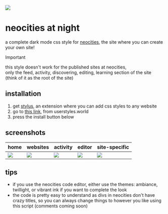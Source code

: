 ![](https://i.ibb.co/v4t8VCX/neoatnight-Custom.png)
# neocities at night
a complete dark mode css style for [neocities](https://neocities.org), the site where you can create your own site!
> [!IMPORTANT]
> this style doesn't work for the published sites at neocities, <br>
> only the feed, activity, discovering, editing, learning section of the site (think of it as the root of the site)

## installation
1. get [stylus](https://github.com/openstyles/stylus), an extension where you can add css styles to any website
2. go to [this link](https://userstyles.world/style/17933/neocities-at-night), from userstyles.world
3. press the install button below

## screenshots
| home | websites | activity | editor | site-specific
| --- | --- | --- | --- | --- |
| ![](https://github.com/user-attachments/assets/49a496cf-e2b3-4c67-a94a-e07522378303) | ![](https://github.com/user-attachments/assets/0a71a6b9-1c65-4a76-97bf-3e2904fb0dc2) | ![](https://github.com/user-attachments/assets/24b35f1f-1ff0-4189-aeb6-e8376e7a9338) | ![](https://github.com/user-attachments/assets/6479d3b8-51a7-4332-b464-4f32bc03b84f) | ![](https://github.com/user-attachments/assets/9565a784-028e-4b62-b552-cba34aa41fe0)

## tips
- if you use the neocities code editor, either use the themes: ambiance, twillight, or vibrant ink if you want to complete the look
- the code is pretty easy to understand as divs in neocities don't have crazy titles, so you can always change things to however you like using this script (comments coming soon)
